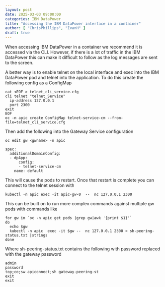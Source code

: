 ```yaml
---
layout: post
date: 2025-03-03 09:00:00
categories: IBM DataPower
title: "Accessing the IBM DataPower interface in a container"
author: [ "ChrisPhillips", "IvanH" ]
draft: true
---
```


When accessing IBM DataPower in a container we recommend it is  accessed via the CLI. However, if there is a lot of traffic in the IBM DataPower this can make it difficult to follow as the log messages are sent to the screen.

<!--more-->

A better way is to enable telnet on the local interface and exec into the IBM DataPower pod and telnet into the application. To do this create the following config as a ConfigMap

```
cat <EOF > telnet_cli_service.cfg
cli telnet "telnet_Service"
  ip-address 127.0.0.1
  port 2300
exit
EOF
oc -n apic create ConfigMap telnet-service-cm --from-file=telnet_cli_service.cfg
```

Then add the following into the Gateway Service configuration

`oc edit gw <gwname> -n apic`

```
spec:
  additionalDomainConfig:
  - dpApp:
      config:
      - telnet-service-cm
    name: default
```

This will cause the pods to restart. Once that restart is complete you can connect to the telnet session with

```
kubectl -n apic exec -it apic-gw-0  --  nc 127.0.0.1 2300
```

This can be built on to run more complex commands against multiple gw pods with commands like

```
for gw in `oc -n apic get pods |grep gw|awk '{print $1}'`
do
  echo $gw
  kubectl -n apic  exec -it $gw --  nc 127.0.0.1 2300 < sh-peering-status.txt |strings
done
```

Where sh-peering-status.txt contains the following with password replaced with the gateway password
```
admin
password
top;co;sw apiconnect;sh gateway-peering-st
exit
exit
```
